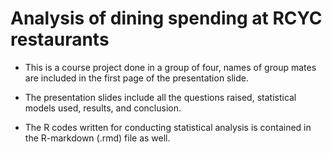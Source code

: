 # Analysis of dining spending at RCYC restaurants

- This is a course project done in a group of four, names of group mates are included in the first page of the presentation slide.

- The presentation slides include all the questions raised, statistical models used, results, and conclusion.

- The R codes written for conducting statistical analysis is contained in the R-markdown (.rmd) file as well.
